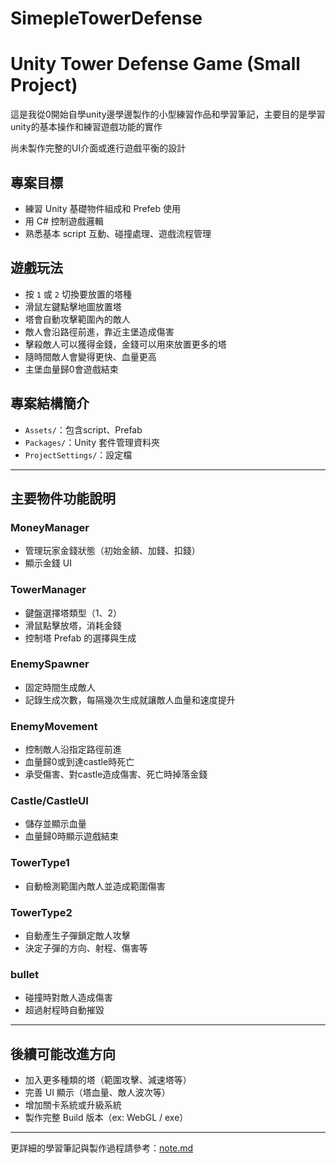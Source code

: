 # SimepleTowerDefense


# Unity Tower Defense Game (Small Project)

這是我從0開始自學unity邊學邊製作的小型練習作品和學習筆記，主要目的是學習unity的基本操作和練習遊戲功能的實作

尚未製作完整的UI介面或進行遊戲平衡的設計


## 專案目標

- 練習 Unity 基礎物件組成和 Prefeb 使用
- 用 C# 控制遊戲邏輯
- 熟悉基本 script 互動、碰撞處理、遊戲流程管理


## 遊戲玩法

- 按 `1` 或 `2` 切換要放置的塔種
- 滑鼠左鍵點擊地圖放置塔
- 塔會自動攻擊範圍內的敵人
- 敵人會沿路徑前進，靠近主堡造成傷害
- 擊殺敵人可以獲得金錢，金錢可以用來放置更多的塔
- 隨時間敵人會變得更快、血量更高
- 主堡血量歸0會遊戲結束


## 專案結構簡介

- `Assets/`：包含script、Prefab
- `Packages/`：Unity 套件管理資料夾
- `ProjectSettings/`：設定檔

---

## 主要物件功能說明

### MoneyManager
- 管理玩家金錢狀態（初始金額、加錢、扣錢）
- 顯示金錢 UI

### TowerManager
- 鍵盤選擇塔類型（1、2）
- 滑鼠點擊放塔，消耗金錢
- 控制塔 Prefab 的選擇與生成

### EnemySpawner
- 固定時間生成敵人
- 記錄生成次數，每隔幾次生成就讓敵人血量和速度提升

### EnemyMovement
- 控制敵人沿指定路徑前進
- 血量歸0或到達castle時死亡
- 承受傷害、對castle造成傷害、死亡時掉落金錢

### Castle/CastleUI
- 儲存並顯示血量
- 血量歸0時顯示遊戲結束

### TowerType1
- 自動檢測範圍內敵人並造成範圍傷害

### TowerType2
- 自動產生子彈鎖定敵人攻擊
- 決定子彈的方向、射程、傷害等

### bullet
- 碰撞時對敵人造成傷害
- 超過射程時自動摧毀

---



## 後續可能改進方向

- 加入更多種類的塔（範圍攻擊、減速塔等）
- 完善 UI 顯示（塔血量、敵人波次等）
- 增加關卡系統或升級系統
- 製作完整 Build 版本（ex: WebGL / exe）

---


更詳細的學習筆記與製作過程請參考：[note.md](note.md)

